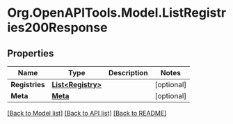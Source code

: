 # Org.OpenAPITools.Model.ListRegistries200Response

## Properties

Name | Type | Description | Notes
------------ | ------------- | ------------- | -------------
**Registries** | [**List&lt;Registry&gt;**](Registry.md) |  | [optional] 
**Meta** | [**Meta**](Meta.md) |  | [optional] 

[[Back to Model list]](../README.md#documentation-for-models) [[Back to API list]](../README.md#documentation-for-api-endpoints) [[Back to README]](../README.md)


